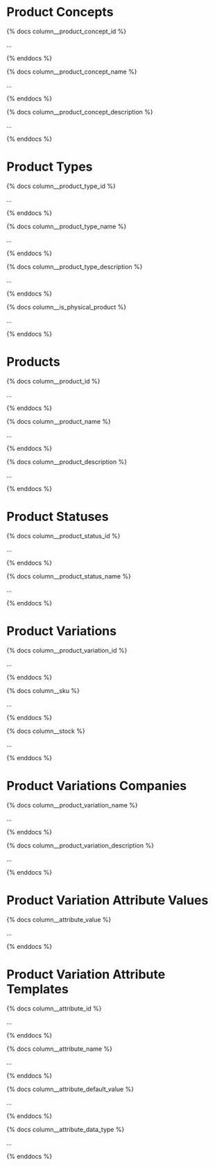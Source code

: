 # Product Concepts
{% docs column__product_concept_id %}

...

{% enddocs %}

{% docs column__product_concept_name %}

...

{% enddocs %}

{% docs column__product_concept_description %}

...

{% enddocs %}

# Product Types
{% docs column__product_type_id %}

...

{% enddocs %}

{% docs column__product_type_name %}

...

{% enddocs %}

{% docs column__product_type_description %}

...

{% enddocs %}

{% docs column__is_physical_product %}

...

{% enddocs %}

# Products
{% docs column__product_id %}

...

{% enddocs %}

{% docs column__product_name %}

...

{% enddocs %}

{% docs column__product_description %}

...

{% enddocs %}

# Product Statuses

{% docs column__product_status_id %}

...

{% enddocs %}

{% docs column__product_status_name %}

...

{% enddocs %}

# Product Variations
{% docs column__product_variation_id %}

...

{% enddocs %}

{% docs column__sku %}

...

{% enddocs %}

{% docs column__stock %}

...

{% enddocs %}

# Product Variations Companies

{% docs column__product_variation_name %}

...

{% enddocs %}

{% docs column__product_variation_description %}

...

{% enddocs %}

# Product Variation Attribute Values

{% docs column__attribute_value %}

...

{% enddocs %}

# Product Variation Attribute Templates
{% docs column__attribute_id %}

...

{% enddocs %}

{% docs column__attribute_name %}

...

{% enddocs %}

{% docs column__attribute_default_value %}

...

{% enddocs %}

{% docs column__attribute_data_type %}

...

{% enddocs %}
